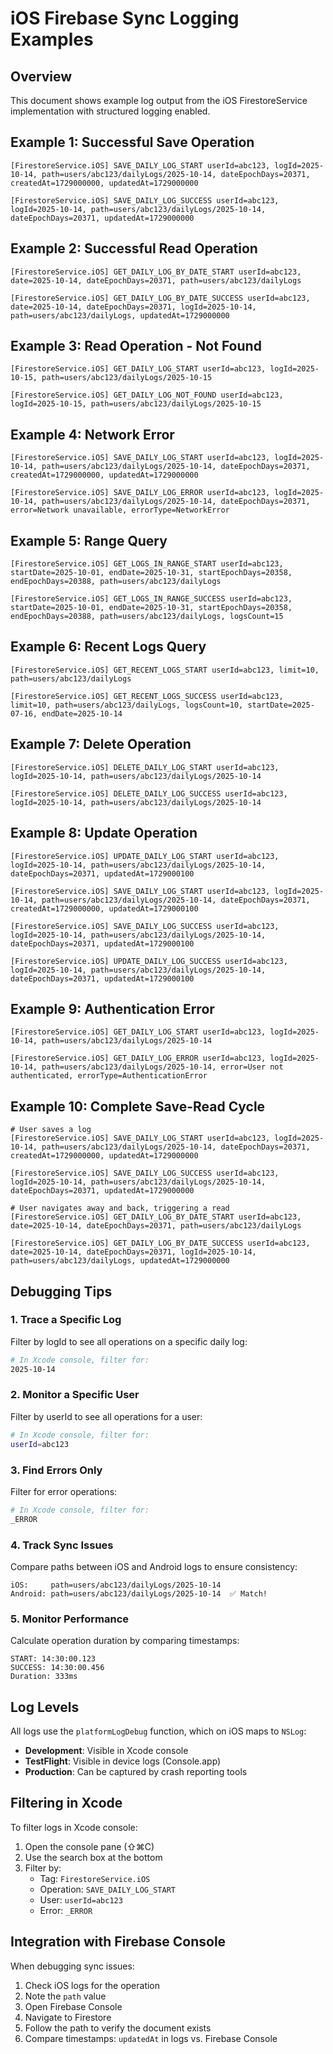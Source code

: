 # iOS Firebase Sync Logging Examples

## Overview
This document shows example log output from the iOS FirestoreService implementation with structured logging enabled.

## Example 1: Successful Save Operation

```
[FirestoreService.iOS] SAVE_DAILY_LOG_START userId=abc123, logId=2025-10-14, path=users/abc123/dailyLogs/2025-10-14, dateEpochDays=20371, createdAt=1729000000, updatedAt=1729000000

[FirestoreService.iOS] SAVE_DAILY_LOG_SUCCESS userId=abc123, logId=2025-10-14, path=users/abc123/dailyLogs/2025-10-14, dateEpochDays=20371, updatedAt=1729000000
```

## Example 2: Successful Read Operation

```
[FirestoreService.iOS] GET_DAILY_LOG_BY_DATE_START userId=abc123, date=2025-10-14, dateEpochDays=20371, path=users/abc123/dailyLogs

[FirestoreService.iOS] GET_DAILY_LOG_BY_DATE_SUCCESS userId=abc123, date=2025-10-14, dateEpochDays=20371, logId=2025-10-14, path=users/abc123/dailyLogs, updatedAt=1729000000
```

## Example 3: Read Operation - Not Found

```
[FirestoreService.iOS] GET_DAILY_LOG_START userId=abc123, logId=2025-10-15, path=users/abc123/dailyLogs/2025-10-15

[FirestoreService.iOS] GET_DAILY_LOG_NOT_FOUND userId=abc123, logId=2025-10-15, path=users/abc123/dailyLogs/2025-10-15
```

## Example 4: Network Error

```
[FirestoreService.iOS] SAVE_DAILY_LOG_START userId=abc123, logId=2025-10-14, path=users/abc123/dailyLogs/2025-10-14, dateEpochDays=20371, createdAt=1729000000, updatedAt=1729000000

[FirestoreService.iOS] SAVE_DAILY_LOG_ERROR userId=abc123, logId=2025-10-14, path=users/abc123/dailyLogs/2025-10-14, dateEpochDays=20371, error=Network unavailable, errorType=NetworkError
```

## Example 5: Range Query

```
[FirestoreService.iOS] GET_LOGS_IN_RANGE_START userId=abc123, startDate=2025-10-01, endDate=2025-10-31, startEpochDays=20358, endEpochDays=20388, path=users/abc123/dailyLogs

[FirestoreService.iOS] GET_LOGS_IN_RANGE_SUCCESS userId=abc123, startDate=2025-10-01, endDate=2025-10-31, startEpochDays=20358, endEpochDays=20388, path=users/abc123/dailyLogs, logsCount=15
```

## Example 6: Recent Logs Query

```
[FirestoreService.iOS] GET_RECENT_LOGS_START userId=abc123, limit=10, path=users/abc123/dailyLogs

[FirestoreService.iOS] GET_RECENT_LOGS_SUCCESS userId=abc123, limit=10, path=users/abc123/dailyLogs, logsCount=10, startDate=2025-07-16, endDate=2025-10-14
```

## Example 7: Delete Operation

```
[FirestoreService.iOS] DELETE_DAILY_LOG_START userId=abc123, logId=2025-10-14, path=users/abc123/dailyLogs/2025-10-14

[FirestoreService.iOS] DELETE_DAILY_LOG_SUCCESS userId=abc123, logId=2025-10-14, path=users/abc123/dailyLogs/2025-10-14
```

## Example 8: Update Operation

```
[FirestoreService.iOS] UPDATE_DAILY_LOG_START userId=abc123, logId=2025-10-14, path=users/abc123/dailyLogs/2025-10-14, dateEpochDays=20371, updatedAt=1729000100

[FirestoreService.iOS] SAVE_DAILY_LOG_START userId=abc123, logId=2025-10-14, path=users/abc123/dailyLogs/2025-10-14, dateEpochDays=20371, createdAt=1729000000, updatedAt=1729000100

[FirestoreService.iOS] SAVE_DAILY_LOG_SUCCESS userId=abc123, logId=2025-10-14, path=users/abc123/dailyLogs/2025-10-14, dateEpochDays=20371, updatedAt=1729000100

[FirestoreService.iOS] UPDATE_DAILY_LOG_SUCCESS userId=abc123, logId=2025-10-14, path=users/abc123/dailyLogs/2025-10-14, dateEpochDays=20371, updatedAt=1729000100
```

## Example 9: Authentication Error

```
[FirestoreService.iOS] GET_DAILY_LOG_START userId=abc123, logId=2025-10-14, path=users/abc123/dailyLogs/2025-10-14

[FirestoreService.iOS] GET_DAILY_LOG_ERROR userId=abc123, logId=2025-10-14, path=users/abc123/dailyLogs/2025-10-14, error=User not authenticated, errorType=AuthenticationError
```

## Example 10: Complete Save-Read Cycle

```
# User saves a log
[FirestoreService.iOS] SAVE_DAILY_LOG_START userId=abc123, logId=2025-10-14, path=users/abc123/dailyLogs/2025-10-14, dateEpochDays=20371, createdAt=1729000000, updatedAt=1729000000

[FirestoreService.iOS] SAVE_DAILY_LOG_SUCCESS userId=abc123, logId=2025-10-14, path=users/abc123/dailyLogs/2025-10-14, dateEpochDays=20371, updatedAt=1729000000

# User navigates away and back, triggering a read
[FirestoreService.iOS] GET_DAILY_LOG_BY_DATE_START userId=abc123, date=2025-10-14, dateEpochDays=20371, path=users/abc123/dailyLogs

[FirestoreService.iOS] GET_DAILY_LOG_BY_DATE_SUCCESS userId=abc123, date=2025-10-14, dateEpochDays=20371, logId=2025-10-14, path=users/abc123/dailyLogs, updatedAt=1729000000
```

## Debugging Tips

### 1. Trace a Specific Log
Filter by logId to see all operations on a specific daily log:
```bash
# In Xcode console, filter for:
2025-10-14
```

### 2. Monitor a Specific User
Filter by userId to see all operations for a user:
```bash
# In Xcode console, filter for:
userId=abc123
```

### 3. Find Errors Only
Filter for error operations:
```bash
# In Xcode console, filter for:
_ERROR
```

### 4. Track Sync Issues
Compare paths between iOS and Android logs to ensure consistency:
```
iOS:     path=users/abc123/dailyLogs/2025-10-14
Android: path=users/abc123/dailyLogs/2025-10-14  ✅ Match!
```

### 5. Monitor Performance
Calculate operation duration by comparing timestamps:
```
START: 14:30:00.123
SUCCESS: 14:30:00.456
Duration: 333ms
```

## Log Levels

All logs use the `platformLogDebug` function, which on iOS maps to `NSLog`:
- **Development**: Visible in Xcode console
- **TestFlight**: Visible in device logs (Console.app)
- **Production**: Can be captured by crash reporting tools

## Filtering in Xcode

To filter logs in Xcode console:
1. Open the console pane (⇧⌘C)
2. Use the search box at the bottom
3. Filter by:
   - Tag: `FirestoreService.iOS`
   - Operation: `SAVE_DAILY_LOG_START`
   - User: `userId=abc123`
   - Error: `_ERROR`

## Integration with Firebase Console

When debugging sync issues:
1. Check iOS logs for the operation
2. Note the `path` value
3. Open Firebase Console
4. Navigate to Firestore
5. Follow the path to verify the document exists
6. Compare timestamps: `updatedAt` in logs vs. Firebase Console
